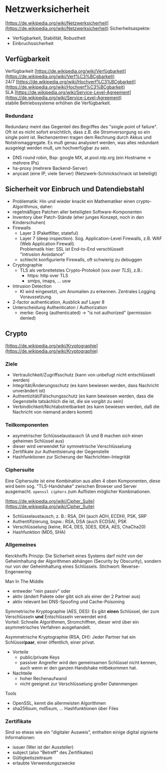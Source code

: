 # Netzwerksicherheit

[https://de.wikipedia.org/wiki/Netzwerksicherheit](https://de.wikipedia.org/wiki/Netzwerksicherheit)
Sicherheitsaspekte:

- Verfügbarkeit, Stabilität, Robustheit
- Einbruchssicherheit

## Verfügbarkeit

Verfügbarkeit [https://de.wikipedia.org/wiki/Verfügbarkeit](https://de.wikipedia.org/wiki/Verf%C3%BCgbarkeit)  
24/7 [https://de.wikipedia.org/wiki/Hochverf%C3%BCgbarkeit](https://de.wikipedia.org/wiki/Hochverf%C3%BCgbarkeit)  
SLA [https://de.wikipedia.org/wiki/Service-Level-Agreement](https://de.wikipedia.org/wiki/Service-Level-Agreement)  
stabile Betriebssysteme erhöhen die Verfügbarkeit.

### Redundanz

Redundanz meint das Gegenteil des Begriffes des "single point of failure". Oft ist es nicht sofort ersichtlich,
dass z.B. die Stromversorgung so ein single point ist. Rechenzentren tragen dem Rechnung durch Akkus und Notstromaggregate.
Es muß genau analysiert werden, was alles redundant ausgelegt werden muß, um hochverfügbar zu sein.

- DNS round robin, Bsp: google MX, at.pool.ntp.org (ein Hostname -> mehrere IPs)
- ha-proxy (mehrere Backend-Server)
- anycast (eine IP, viele Server) (Netzwerk-Schnickschnack ist beteiligt)

## Sicherheit vor Einbruch und Datendiebstahl

- Problematik: Hin und wieder knackt ein Mathematiker einen crypto-Algorithmus, daher:
- regelmäßiges Patchen aller beteiligten Software-Komponenten
- Inventory über Patch-Stände (eher junges Konzept, noch in den Kinderschuhen)
- Firewalls
  - Layer 3 (Paketfilter, stateful)
  - Layer 7 (deep inspection). Sog. Application-Level Firewalls, z.B. WAF (Web Application Firewall).  
  Problematik hier: SSL ist End-to-End verschlüsselt  
  "Intrusion Avoidance"
  - schlecht konfigurierte Firewalls, oft schwierig zu debuggen
- Cryptographie
  - TLS als verbreitetstes Crypto-Protokoll (xxx *over TLS*), z.B.:
    - https: http over TLS
    - smtps, imaps, ... usw
- Intrusion Detection
  - KI wird eingesetzt, um Anomalien zu erkennen. Zentrales Logging Voraussetzung.
- 2-factor authentication, Ausblick auf Layer 8
- Unterscheidung Authenticaton / Authorization
  - merke: Georg (authenticated) -> "is not authorized" (permission denied)

## Crypto

[https://de.wikipedia.org/wiki/Kryptographie](https://de.wikipedia.org/wiki/Kryptographie)

### Ziele

- Vertraulichkeit/Zugriffsschutz (kann von unbefugt nicht entschlüsselt werden)
- Integrität/Änderungsschutz (es kann bewiesen werden, dass Nachricht unverändert ist)
- Authentizität/Fälschungsschutz (es kann bewiesen werden, dass die Gegenstelle tatsächlich die ist, die sie vorgibt zu sein)
- Verbindlichkeit/Nichtabstreitbarkeit (es kann bewiesen werden, daß die Nachricht von niemand anders kommt)

### Teilkomponenten

- asymetrischer Schlüsselaustausch (A und B machen sich einen geheimen Schlüssel aus)
- dieser wird verwendet für symmetrische Verschlüsselung
- Zertifikate zur Authentisierung der Gegenstelle
- Hashfunktionen zur Sicherung der Nachrichten-Integrität

### Ciphersuite

Eine Ciphersuite ist eine Kombination aus allen 4 oben Komponenten, diese wird beim sog. "TLS-Handshake" zwischen Browser und Server ausgemacht. `openssl ciphers` zum Auflisten möglicher Kombinationen.

[https://de.wikipedia.org/wiki/Cipher_Suite](https://de.wikipedia.org/wiki/Cipher_Suite)

- Schlüsselaustausch, z. B.: RSA, DH (auch ADH, ECDH), PSK, SRP
- Authentifizierung, bspw.: RSA, DSA (auch ECDSA), PSK
- Verschlüsselung (keine, RC4, DES, 3DES, IDEA, AES, ChaCha20)
- Hashfunktion (MD5, SHA)

### Allgemeines

Kerckhoffs Prinzip: Die Sicherheit eines Systems darf nicht von der Geheimhaltung der Algorithmen abhängen (Security by Obscurity), sondern nur von der Geheimhaltung eines Schlüssels. Stichwort: Reverse-Engeneering

Man In The Middle

- entweder "rein passiv" oder
- aktiv (ändert Pakete oder gibt sich als einer der 2 Partner aus)
- aktiv relevant bei DNS-Spoofing und Cache-Poisoning

Symmetrische Kryptographie (AES, DES): Es gibt **einen** Schlüssel, der zum Verschlüsseln **und** Entschlüsseln verwendet wird.  
Vorteil: Schnelle Algorithmen, Stromchiffren, dieser wird über ein asymmetrisches Verfahren ausgehandelt.

Asymmetrische Kryptographie (RSA, DH): Jeder Partner hat ein Schlüssel**paar**, einer öffentlich, einer privat.

- Vorteile
  - public/private Keys
  - passiver Angreifer wird den gemeinsamen Schlüssel nicht kennen, auch wenn er den ganzen Handshake mitbekommen hat.
- Nachteile  
  - hoher Rechenaufwand
  - nicht geeignet zur Verschlüsselung großer Datenmengen

Tools

- OpenSSL, kennt die allermeisten Algorithmen
- sha256sum, md5sum, ... Hashfunktionen über Files

### Zertifikate

Sind so etwas wie ein "digitaler Ausweis", enthalten einige digital signierte Informationen:

- issuer (Wer ist der Aussteller)
- subject (also "Betreff" des Zertifikates)
- Gültigkeitszeitraum
- erlaubte Verwendungszwecke












